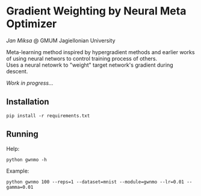# Gradient Weighting by Neural Meta Optimizer
*Jan Miksa* @ GMUM Jagiellonian University

Meta-learning method inspired by hypergradient methods and earlier works of using neural networs to control training process of others.  
Uses a neural netowrk to "weight" target network's gradient during descent.

*Work in progress...*

## Installation

```
pip install -r requirements.txt  
```

## Running

Help:  
```
python gwnmo -h 
```

Example:  
```
python gwnmo 100 --reps=1 --dataset=mnist --module=gwnmo --lr=0.01 --gamma=0.01
```